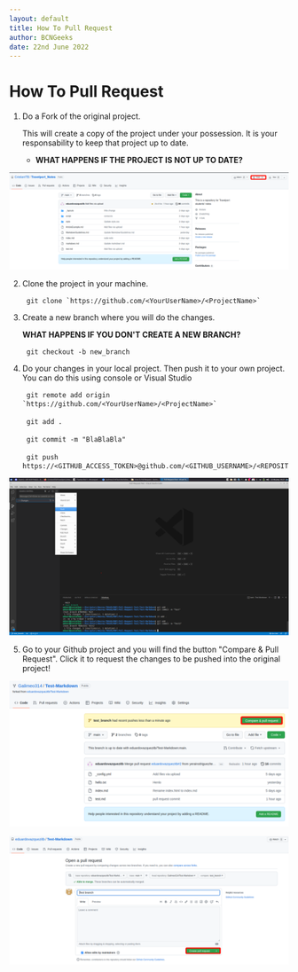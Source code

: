```yaml
---
layout: default
title: How To Pull Request
author: BCNGeeks
date: 22nd June 2022
---
```


# How To Pull Request

1. Do a Fork of the original project.

    This will create a copy of the project under your possession. It is your responsability to keep that project up to date.

    - **WHAT HAPPENS IF THE PROJECT IS NOT UP TO DATE?**

![Fork Button](./img/Fork.png)    

2. Clone the project in your machine. 

        git clone `https://github.com/<YourUserName>/<ProjectName>`

3. Create a new branch where you will do the changes.

    **WHAT HAPPENS IF YOU DON'T CREATE A NEW BRANCH?**

        git checkout -b new_branch
    
4. Do your changes in your local project. Then push it to your own project. You can do this using console or Visual Studio

        git remote add origin `https://github.com/<YourUserName>/<ProjectName>`

        git add .

        git commit -m "BlaBlaBla"

        git push https://<GITHUB_ACCESS_TOKEN>@github.com/<GITHUB_USERNAME>/<REPOSITORY_NAME>.git

![Visual-Studio-Push](./img/Push.png)

5. Go to your Github project and you will find the button "Compare & Pull Request". Click it to request the changes to be pushed into the original project!

![Pull-Request](./img/ComparePullRequest.png)

![Open-Request](./img/OpenPullRequest.png)
